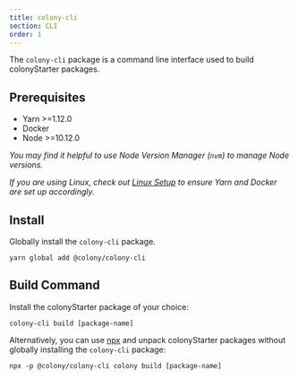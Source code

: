 ```yaml
---
title: colony-cli
section: CLI
order: 1
---
```


The `colony-cli` package is a command line interface used to build colonyStarter packages.

## Prerequisites

- Yarn >=1.12.0
- Docker
- Node >=10.12.0

_You may find it helpful to use Node Version Manager (`nvm`) to manage Node versions._

_If you are using Linux, check out [Linux Setup](/docs-linux-setup/) to ensure Yarn and Docker are set up accordingly._

## Install

Globally install the `colony-cli` package.

```
yarn global add @colony/colony-cli
```

## Build Command

Install the colonyStarter package of your choice:

```
colony-cli build [package-name]
```

Alternatively, you can use [npx](https://www.npmjs.com/package/npx) and unpack colonyStarter packages without globally installing the `colony-cli` package:

```
npx -p @colony/colony-cli colony build [package-name]
```
